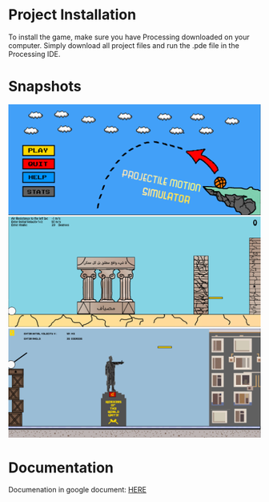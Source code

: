 # Project Installation 
To install the game, make sure you have Processing downloaded on your computer. Simply download all project files and run the .pde file in the Processing IDE. 

# Snapshots 
![Screenshot](ICS_Start_Page_Screenshot.png)
![Screenshot2](ICS_Desert_Screenshot.png) 
![Screenshot3](ICS_Winter_Page_Screenshot.png) 

# Documentation 
Documenation in google document: [HERE](https://docs.google.com/document/d/1qmW7YT-PaAwvy0ToLdwqr7YJ7Sde7eVS64WWtuWrQlc/edit) 
